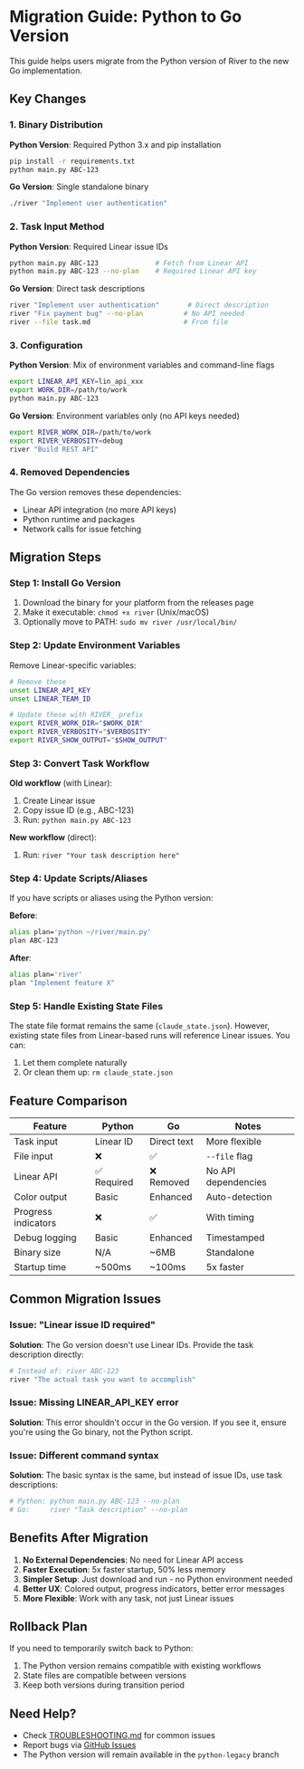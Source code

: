 # Migration Guide: Python to Go Version

This guide helps users migrate from the Python version of River to the new Go implementation.

## Key Changes

### 1. Binary Distribution

**Python Version**: Required Python 3.x and pip installation
```bash
pip install -r requirements.txt
python main.py ABC-123
```

**Go Version**: Single standalone binary
```bash
./river "Implement user authentication"
```

### 2. Task Input Method

**Python Version**: Required Linear issue IDs
```bash
python main.py ABC-123              # Fetch from Linear API
python main.py ABC-123 --no-plan    # Required Linear API key
```

**Go Version**: Direct task descriptions
```bash
river "Implement user authentication"       # Direct description
river "Fix payment bug" --no-plan          # No API needed
river --file task.md                       # From file
```

### 3. Configuration

**Python Version**: Mix of environment variables and command-line flags
```bash
export LINEAR_API_KEY=lin_api_xxx
export WORK_DIR=/path/to/work
python main.py ABC-123
```

**Go Version**: Environment variables only (no API keys needed)
```bash
export RIVER_WORK_DIR=/path/to/work
export RIVER_VERBOSITY=debug
river "Build REST API"
```

### 4. Removed Dependencies

The Go version removes these dependencies:
- Linear API integration (no more API keys)
- Python runtime and packages
- Network calls for issue fetching

## Migration Steps

### Step 1: Install Go Version

1. Download the binary for your platform from the releases page
2. Make it executable: `chmod +x river` (Unix/macOS)
3. Optionally move to PATH: `sudo mv river /usr/local/bin/`

### Step 2: Update Environment Variables

Remove Linear-specific variables:
```bash
# Remove these
unset LINEAR_API_KEY
unset LINEAR_TEAM_ID

# Update these with RIVER_ prefix
export RIVER_WORK_DIR="$WORK_DIR"
export RIVER_VERBOSITY="$VERBOSITY"
export RIVER_SHOW_OUTPUT="$SHOW_OUTPUT"
```

### Step 3: Convert Task Workflow

**Old workflow** (with Linear):
1. Create Linear issue
2. Copy issue ID (e.g., ABC-123)
3. Run: `python main.py ABC-123`

**New workflow** (direct):
1. Run: `river "Your task description here"`

### Step 4: Update Scripts/Aliases

If you have scripts or aliases using the Python version:

**Before**:
```bash
alias plan='python ~/river/main.py'
plan ABC-123
```

**After**:
```bash
alias plan='river'
plan "Implement feature X"
```

### Step 5: Handle Existing State Files

The state file format remains the same (`claude_state.json`). However, existing state files from Linear-based runs will reference Linear issues. You can:

1. Let them complete naturally
2. Or clean them up: `rm claude_state.json`

## Feature Comparison

| Feature | Python | Go | Notes |
|---------|--------|-----|-------|
| Task input | Linear ID | Direct text | More flexible |
| File input | ❌ | ✅ | `--file` flag |
| Linear API | ✅ Required | ❌ Removed | No API dependencies |
| Color output | Basic | Enhanced | Auto-detection |
| Progress indicators | ❌ | ✅ | With timing |
| Debug logging | Basic | Enhanced | Timestamped |
| Binary size | N/A | ~6MB | Standalone |
| Startup time | ~500ms | ~100ms | 5x faster |

## Common Migration Issues

### Issue: "Linear issue ID required"
**Solution**: The Go version doesn't use Linear IDs. Provide the task description directly:
```bash
# Instead of: river ABC-123
river "The actual task you want to accomplish"
```

### Issue: Missing LINEAR_API_KEY error
**Solution**: This error shouldn't occur in the Go version. If you see it, ensure you're using the Go binary, not the Python script.

### Issue: Different command syntax
**Solution**: The basic syntax is the same, but instead of issue IDs, use task descriptions:
```bash
# Python: python main.py ABC-123 --no-plan
# Go:     river "Task description" --no-plan
```

## Benefits After Migration

1. **No External Dependencies**: No need for Linear API access
2. **Faster Execution**: 5x faster startup, 50% less memory
3. **Simpler Setup**: Just download and run - no Python environment needed
4. **Better UX**: Colored output, progress indicators, better error messages
5. **More Flexible**: Work with any task, not just Linear issues

## Rollback Plan

If you need to temporarily switch back to Python:
1. The Python version remains compatible with existing workflows
2. State files are compatible between versions
3. Keep both versions during transition period

## Need Help?

- Check [TROUBLESHOOTING.md](TROUBLESHOOTING.md) for common issues
- Report bugs via [GitHub Issues](https://github.com/[username]/river/issues)
- The Python version will remain available in the `python-legacy` branch